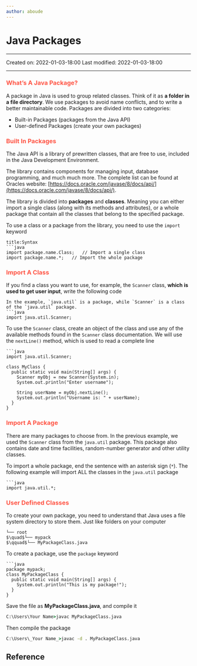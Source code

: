 ```yaml
---
author: aboude
---
```

# Java Packages
___

Created on: 2022-01-03-18:00
Last modified: 2022-01-03-18:00

___
### <span style="color: #ff5545;text-transform: capitalize;">What’s a java package?</span>
A package in Java is used to group related classes. Think of it as **a folder in a file directory**. We use packages to avoid name conflicts, and to write a better maintainable code. Packages are divided into two categories:

-   Built-in Packages (packages from the Java API)
-   User-defined Packages (create your own packages)

### <span style="color: #ff5545;text-transform: capitalize;">Built in packages</span>
The Java API is a library of prewritten classes, that are free to use, included in the Java Development Environment.

The library contains components for managing input, database programming, and much much more. The complete list can be found at Oracles website: [https://docs.oracle.com/javase/8/docs/api/](https://docs.oracle.com/javase/8/docs/api/).

The library is divided into **packages** and **classes**. Meaning you can either import a single class (along with its methods and attributes), or a whole package that contain all the classes that belong to the specified package.

To use a class or a package from the library, you need to use the `import` keyword
```ad-example
title:Syntax
```java
import package.name.Class;   // Import a single class
import package.name.*;   // Import the whole package
```

### <span style="color: #ff5545;text-transform: capitalize;">Import a class</span>
If you find a class you want to use, for example, the `Scanner` class, **which is used to get user input**, write the following code
```ad-example
In the example, `java.util` is a package, while `Scanner` is a class of the `java.util` package.
```java
import java.util.Scanner;
```

To use the `Scanner` class, create an object of the class and use any of the available methods found in the `Scanner` class documentation. We will use the `nextLine()` method, which is used to read a complete line

```ad-example
```java
import java.util.Scanner;

class MyClass {
  public static void main(String[] args) {
    Scanner myObj = new Scanner(System.in);
    System.out.println("Enter username");

    String userName = myObj.nextLine();
    System.out.println("Username is: " + userName);
  }
}
```

### <span style="color: #ff5545;text-transform: capitalize;">import a package</span>
There are many packages to choose from. In the previous example, we used the `Scanner` class from the `java.util` package. This package also contains date and time facilities, random-number generator and other utility classes.

To import a whole package, end the sentence with an asterisk sign (`*`). The following example will import ALL the classes in the `java.util` package
```ad-example
```java
import java.util.*;
```

### <span style="color: #ff5545;text-transform: capitalize;">User defined classes</span>

To create your own package, you need to understand that Java uses a file system directory to store them. Just like folders on your computer
```ad-example
└── root
$\quad$└── mypack
$\qquad$└── MyPackageClass.java
```
To create a package, use the `package` keyword
```ad-example
```java
package mypack;
class MyPackageClass {
  public static void main(String[] args) {
    System.out.println("This is my package!");
  }
}
```
Save the file as **MyPackageClass.java**, and compile it
```cmd
C:\Users\Your Name>javac MyPackageClass.java
```
Then compile the package
```cmd
C:\Users\_Your Name_>javac -d . MyPackageClass.java
```
## Reference